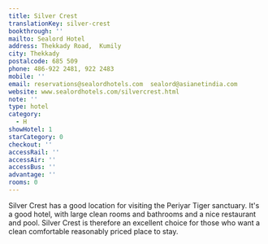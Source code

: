 ```yaml
---
title: Silver Crest
translationKey: silver-crest
bookthrough: ''
mailto: Sealord Hotel
address: Thekkady Road,  Kumily
city: Thekkady
postalcode: 685 509
phone: 486-922 2481, 922 2483
mobile: ''
email: reservations@sealordhotels.com  sealord@asianetindia.com
website: www.sealordhotels.com/silvercrest.html
note: ''
type: hotel
category:
  - H
showHotel: 1
starCategory: 0
checkout: ''
accessRail: ''
accessAir: ''
accessBus: ''
advantage: ''
rooms: 0
---
```

Silver Crest has a good location for visiting the Periyar Tiger sanctuary.     It's a good hotel, with large clean rooms and bathrooms and a nice restaurant and pool.     Silver Crest is therefore an excellent choice for those who want a clean comfortable reasonably priced place to stay.